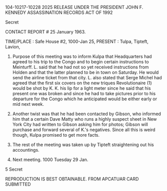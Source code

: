 104-10217-10228 2025 RELEASE UNDER THE PRESIDENT JOHN F. KENNEDY ASSASSINATION RECORDS ACT OF 1992

Secret

CONTACT REPORT #
25 January 1963.

TIME/PLACE : Safe House #2, 1000-Jan 25,
PRESENT : Tulpa, Tipteft, Lavion,

1. Purpose of this meeting was to inform Kulpa that
Headquarters had agreed to his trip to the Congo and to begin certain
instructions to Meinturff. L. said that he had not so yet received
instructions from Holden and that the latter planned to be in town on
Saturday. He would send the airline ticket from that city. L. also stated
that Serge Michel had agreed that the first six covers on the new triques
Revolutionaire (1) would be shot by K. K. his lip for a light meter
since he said that his present one was broken and since he had to take
pictures prior to his departure for the Congo which he anticipated would be
either early or mid next week.

2. Another twist was that he had been contacted by Gibson,
who informed him that a certain Dave Matty who runs a highly suspect sheet in
New York City had written to Gibson asking him for photos; Gibson will
purchase and forward several of K.'s negatives. Since all this is weird
though, Kulpa promised to get more facts.

3. The rest of the meeting was taken up by Tipteft
straightening out his accountings.

4. Next meeting. 1000 Tuesday 29 Jan.

5
Secret

REPRODUCTION IS BEST OBTAINABLE.
FROM APCATUAR CARD SUBMITTED
